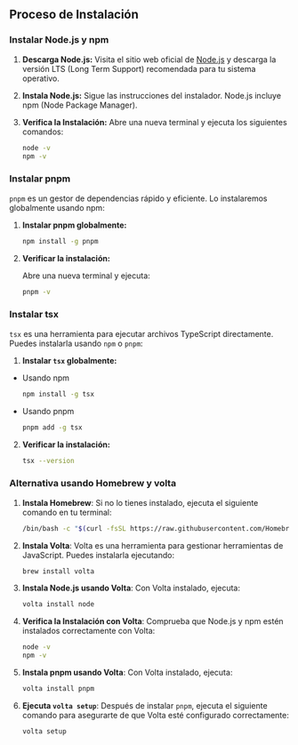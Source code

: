 ## Proceso de Instalación

### Instalar Node.js y npm

1.  **Descarga Node.js:**
    Visita el sitio web oficial de [Node.js](https://nodejs.org/) y descarga la versión LTS (Long Term Support) recomendada para tu sistema operativo.
2.  **Instala Node.js:**
    Sigue las instrucciones del instalador. Node.js incluye npm (Node Package Manager).
3.  **Verifica la Instalación:**
    Abre una nueva terminal y ejecuta los siguientes comandos:

    ```bash
    node -v
    npm -v
    ```

### Instalar pnpm

`pnpm` es un gestor de dependencias rápido y eficiente. Lo instalaremos globalmente usando npm:

1.  **Instalar pnpm globalmente:**

    ```bash
    npm install -g pnpm
    ```

2.  **Verificar la instalación:**

    Abre una nueva terminal y ejecuta:

    ```bash
    pnpm -v
    ```

### Instalar tsx

`tsx` es una herramienta para ejecutar archivos TypeScript directamente. Puedes instalarla usando `npm` o `pnpm`:

1. **Instalar `tsx` globalmente:**

- Usando npm
  ```bash
  npm install -g tsx
  ```
- Usando pnpm
  ```bash
  pnpm add -g tsx
  ```

2. **Verificar la instalación:**
   ```bash
   tsx --version
   ```

### Alternativa usando Homebrew y volta

1. **Instala Homebrew**: Si no lo tienes instalado, ejecuta el siguiente comando en tu terminal:

   ```bash
   /bin/bash -c "$(curl -fsSL https://raw.githubusercontent.com/Homebrew/install/HEAD/install.sh)"
   ```

2. **Instala Volta**: Volta es una herramienta para gestionar herramientas de JavaScript. Puedes instalarla ejecutando:

   ```bash
   brew install volta
   ```

3. **Instala Node.js usando Volta**: Con Volta instalado, ejecuta:

   ```bash
   volta install node
   ```

4. **Verifica la Instalación con Volta**: Comprueba que Node.js y npm estén instalados correctamente con Volta:

   ```bash
   node -v
   npm -v
   ```

5. **Instala pnpm usando Volta**: Con Volta instalado, ejecuta:

   ```bash
   volta install pnpm
   ```

6. **Ejecuta `volta setup`**: Después de instalar `pnpm`, ejecuta el siguiente comando para asegurarte de que Volta esté configurado correctamente:

   ```bash
   volta setup
   ```
